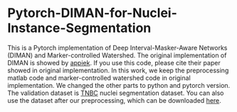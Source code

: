 # Pytorch-DIMAN-for-Nuclei-Instance-Segmentation
This is a Pytorch implementation of Deep Interval-Masker-Aware Networks (DIMAN) and Marker-controlled Watershed. The original implementation of DIMAN is showed by [appiek](https://github.com/appiek/Nuclei_Segmentation_Experiments_Demo). If you use this code, please cite their paper showed in original implementation.
In this work, we keep the preprocessing matlab code and marker-controlled watershed code in original implementation. We changed the other parts to python and pytorch version.
The validation dataset is [TNBC](https://zenodo.org/record/1175282#.Xnk84G5uKhd) nuclei segmentation dataset. You can also use the dataset after our preprocessing, which can be downloaded [here](https://drive.google.com/file/d/16ajg19swFmvFqkH5sxsdoI3GX4aqjRB6/view?usp=sharing).
